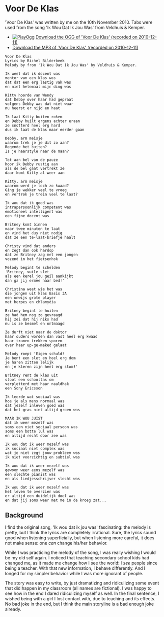 # Voor De Klas

'Voor De Klas' was written by me on the 10th
November 2010. Tabs were used from the song 'Ik Wou Dat Ik Jou Was' from
Veldhuis & Kemper.

 * [![PlayOgg](http://static.fsf.org/playogg/Play_ogg_80x15.png "I support PlayOgg!")](http://playogg.org) [Download the OGG of 'Voor De Klas' (recorded on 2010-12-11)](http://www.richelbilderbeek.nl/CD07_VoorDeKlas20101211.ogg)
 * [Download the MP3 of 'Voor De Klas' (recorded on 2010-12-11)](http://www.richelbilderbeek.nl/CD07_VoorDeKlas20101211.mp3)

```
Voor De Klas
Lyrics by Richel Bilderbeek
Melody by from 'Ik Wou Dat Ik Jou Was' by Veldhuis & Kemper.

Ik weet dat ik docent was
mentor van een klas was
dat dat een erg lastig vak was
en niet helemaal mijn ding was

Kitty hoorde van Wendy
dat Debby over haar had gepraat
volgens Debby was dat niet waar
nu heerst er nijd en haat

Ik laat Kitty buiten roken
en Debby huilt ergens achter eraan
ze snotterd heel erg hard
dus ik laat de klas maar eerder gaan

Debby, arm meisje
waarom trek je je dit zo aan?
Regende het buiten?
Is je haarstyle naar de maan?

Tot aan bel van de pauze
hoor ik Debby rustig aan
als de bel gaat vertrekt ze
daar komt Kitty al weer aan

Kitty, arm meisje
waarom werd je toch zo kwaad?
Ging je wekker veel te vroeg
en vertrok je trein veel te laat?

Ik wou dat ik goed was
intrapersoonlijk competent was
emotioneel intelligent was
een fijne docent was

Britney komt binnen
maar twee minuten te laat
en vind het dus niet nodig
dat ze een te-laat-briefje haalt

Christy vind dat anders
en zegt dan ook hardop
dat ze Britney zag met een jongen
vozend in het fietsenhok

Melody begint te schelden
'Britney, vuile slet
als een kerel jou geil aankijkt
dan ga jij ermee naar bed!'

Christina weet wie het was
die jongen uit klas Basis 3A
een onwijs grote player
met herpes en chlamydia

Britney begint te huilen
ze had hem nog zo gevraagd
hij zei dat hij niks had
nu is ze besmet en ontmaagd

Ze durft niet naar de doktor
haar ouders worden dan vast heel erg kwaad
haar tranen trekken sporen
over haar up-ge-maked gelaat

Melody roept 'Eigen schuld!
Je bent een slet en heel erg dom
je haren zitten lelijk
en je kleren zijn heel erg stom!'

Britney rent de klas uit
stoot een schooltas om
verpletterd met haar naaldhak
een Sony Ericsson

Ik leerde wat sociaal was
hoe je als mens normaal was
dat jezelf inleven goed was
dat het gras niet altijd groen was

MAAR IK WOU JUIST
dat ik weer mezelf was
soms een niet sociaal persoon was
soms een botte lul was
en altijd recht door zee was

Ik wou dat ik weer mezelf was
ik sociaal niet complex was
wat je niet zegt jouw probleem was
ik niet voorzichtig en subtiel was

Ik wou dat ik weer mezelf was
gewoon weer eens mezelf was
een slechte pianist was
en als liedjesschrijver slecht was

Ik wou dat ik weer mezelf was
het leven te overzien was
er altijd een duidelijk doel was
en dat jij soms weer met me in de kroeg zat...
```

## Background

I find the original song, 'Ik wou dat ik jou was' fascinating:
the melody is pretty, but I think the lyrics are completely
irrational. Sure, the lyrics sound good when listening 
superficially, but when listening more careful, it does
not make sense: one *can* change his/her behavior.

While I was practicing the melody of the song, 
I was really wishing I would be my old self again.
I noticed that teaching secondary school kids had
changed me, as it made me change how I see the world:
I *see* people since being a teacher. With that new
information, I behave differently. And I longed for
my simpler behavior while I was more ignorant of people.

The story was easy to write, by just dramatizing and
ridiculizing some event that did happen in my 
classroom (all names are fictional).
I was happy to see how in the end I dared ridiculizing 
myself as well. In the final sentence, I wished 
being with a girl I lost contact with, due to teaching
and its effects. No bad joke in the end, but I think 
the main storyline is a bad enough joke already.
